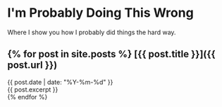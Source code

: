# I'm Probably Doing This Wrong
Where I show you how I probably did things the hard way.

{% for post in site.posts %}
[{{ post.title }}]({{ post.url }})  
----------------------------------
{{ post.date | date: "%Y-%m-%d" }}  
{{ post.excerpt }}  
{% endfor %}
